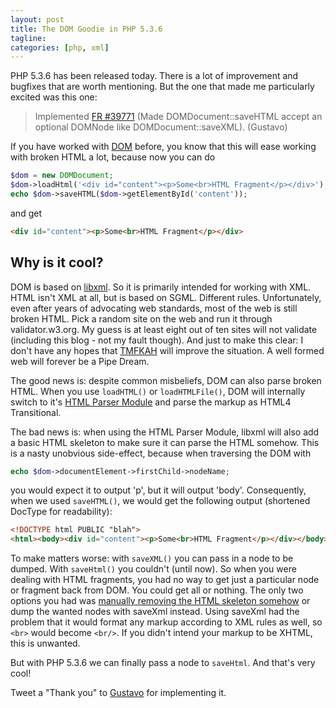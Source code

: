 ```yaml
---
layout: post
title: The DOM Goodie in PHP 5.3.6
tagline:
categories: [php, xml]
---
```

PHP 5.3.6 has been released today. There is a lot of improvement and bugfixes that are worth mentioning. But the one that made me particularly excited was this one:

> Implemented [FR #39771][1] (Made DOMDocument::saveHTML accept an optional DOMNode like DOMDocument::saveXML). (Gustavo)

If you have worked with [DOM][6] before, you know that this will ease working with broken HTML a lot, because now you can do

```php
$dom = new DOMDocument;
$dom->loadHtml('<div id="content"><p>Some<br>HTML Fragment</p></div>');
echo $dom->saveHTML($dom->getElementById('content'));
```

and get

```html
<div id="content"><p>Some<br>HTML Fragment</p></div>
```

## Why is it cool?

DOM is based on [libxml][7]. So it is primarily intended for working with XML. HTML isn't XML at all, but is based on SGML. Different rules. Unfortunately, even after years of advocating web standards, most of the web is still broken HTML. Pick a random site on the web and run it through validator.w3.org. My guess is at least eight out of ten sites will not validate (including this blog - not my fault though). And just to make this clear: I don't have any hopes that [TMFKAH][2] will improve the situation. A well formed web will forever be a Pipe Dream.

The good news is: despite common misbeliefs, DOM can also parse broken HTML. When you use `loadHTML()` or `loadHTMLFile()`, DOM will internally switch to it's [HTML Parser Module][3] and parse the markup as HTML4 Transitional.

The bad news is: when using the HTML Parser Module, libxml will also add a basic HTML skeleton to make sure it can parse the HTML somehow. This is a nasty unobvious side-effect, because when traversing the DOM with

```php
echo $dom->documentElement->firstChild->nodeName;
```

you would expect it to output 'p', but it will output 'body'. Consequently, when we used `saveHTML()`, we would get the following output (shortened DocType for readability):

```html
<!DOCTYPE html PUBLIC "blah">
<html><body><div id="content"><p>Some<br>HTML Fragment</p></div></body></html>
```

To make matters worse: with `saveXML()` you can pass in a node to be dumped. With `saveHtml()` you couldn't (until now). So when you were dealing with HTML fragments, you had no way to get just a particular node or fragment back from DOM. You could get all or nothing. The only two options you had was [manually removing the HTML skeleton somehow][4] or dump the wanted nodes with saveXml instead. Using saveXml had the problem that it would format any markup according to XML rules as well, so `<br>` would become `<br/>`. If you didn't intend your markup to be XHTML, this is unwanted.

But with PHP 5.3.6 we can finally pass a node to `saveHtml`. And that's very cool!

Tweet a "Thank you" to [Gustavo][5] for implementing it.

  [1]: http://bugs.php.net/bug.php?id=39771
  [2]: http://blog.whatwg.org/html-is-the-new-html5
  [3]: http://xmlsoft.org/html/libxml-HTMLparser.html
  [4]: http://php.net/manual/en/domdocument.savehtml.php#85165
  [5]: https://twitter.com/cataphractpt
  [6]: http://www.php.net/manual/en/book.dom.php
  [7]: http://www.xmlsoft.org/